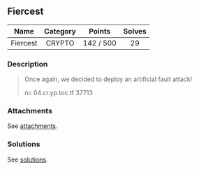 ## Fiercest

|  Name  |  Category  |  Points  |  Solves  |
| :----: | :----: | :----: | :----: |
|  Fiercest  |  CRYPTO  |  142 / 500  |  29  |

### Description
> Once again, we decided to deploy an artificial fault attack!
> 
> nc 04.cr.yp.toc.tf 37713

### Attachments
See [attachments](https://github.com/roadicing/ctf-writeups/tree/main/2022/cryptoctf/fiercest/attachments).

### Solutions
See [solutions](https://github.com/roadicing/ctf-writeups/tree/main/2022/cryptoctf/fiercest/solutions).